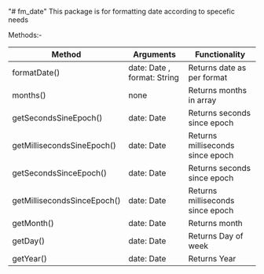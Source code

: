 "# fm_date" 
This package is for formatting date according to specefic needs


Methods:-

|   Method                    |         Arguments           |         Functionality           |
| --------------------------- | --------------------------- | --------------------------      |
| formatDate()                | date: Date , format: String | Returns date as per format      |
|   months()                  |           none              | Returns months in array         |
| getSecondsSineEpoch()       |  date: Date                 | Returns seconds since epoch     |
| getMillisecondsSineEpoch()  |  date: Date                 | Returns milliseconds since epoch|
| getSecondsSinceEpoch()      |  date: Date                 | Returns seconds since epoch     |
| getMillisecondsSinceEpoch() |  date: Date                 | Returns milliseconds since epoch|
| getMonth()                  |  date: Date                 | Returns month                   |
| getDay()                    |  date: Date                 | Returns Day  of week            |
| getYear()                   |  date: Date                 | Returns Year                    |
